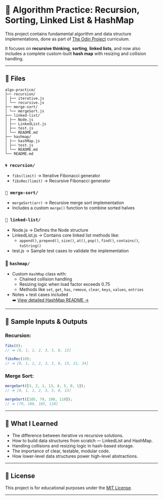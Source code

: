 # 🧠 Algorithm Practice: Recursion, Sorting, Linked List & HashMap

This project contains fundamental algorithm and data structure implementations, done as part of [The Odin Project](https://www.theodinproject.com/) curriculum.

It focuses on **recursive thinking**, **sorting**, **linked lists**, and now also includes a complete custom-built **hash map** with resizing and collision handling.

---

## 📂 Files
```
algo-practice/
├── recursion/
│ ├── iterative.js
│ └── recursive.js
├── merge-sort/
│ └── mergeSort.js
├── linked-list/
│ ├── Node.js
│ ├── LinkedList.js
│ ├── test.js
│ └── README.md
├── hashmap/
│ ├── hashMap.js
│ ├── test.js
│ └── README.md
└── README.md
```

### `🌀 recursion/`
- `fibs(limit)` → Iterative Fibonacci generator
- `fibsRec(limit)` → Recursive Fibonacci generator

### `🧮 merge-sort/`
- `mergeSort(arr)` → Recursive merge sort implementation
- Includes a custom `merge()` function to combine sorted halves

### `🧩 linked-list/`
- Node.js → Defines the Node structure
- LinkedList.js → Contains core linked list methods like:
  - `append()`, `prepend()`, `size()`, `at()`, `pop()`, `find()`, `contains()`, `toString()`
- test.js → Sample test cases to validate the implementation

### 🔐 `hashmap/`
- Custom `HashMap` class with:
  - Chained collision handling
  - Resizing logic when load factor exceeds 0.75
  - Methods like `set`, `get`, `has`, `remove`, `clear`, `keys`, `values`, `entries`
- Notes + test cases included  
➡️ [View detailed HashMap README →](./hashmap/README.md)
---

## 🚀 Sample Inputs & Outputs

### Recursion:
```js
fibs(8); 
// ➜ [0, 1, 1, 2, 3, 5, 8, 13]

fibsRec(10); 
// ➜ [0, 1, 1, 2, 3, 5, 8, 13, 21, 34]
```

### Merge Sort:
```js
mergeSort([3, 2, 1, 13, 8, 5, 0, 1]);
// ➜ [0, 1, 1, 2, 3, 5, 8, 13]

mergeSort([105, 79, 100, 110]);
// ➜ [79, 100, 105, 110]
```

---

## 🧩 What I Learned

- The difference between iterative vs recursive solutions.
- How to build data structures from scratch — LinkedList and HashMap.
- Handling collisions and resizing logic in hash-based storage.
- The importance of clear, testable, modular code.
- How lower-level data structures power high-level abstractions.

---

## 📄 License
This project is for educational purposes under the [MIT License](LICENSE).


---
